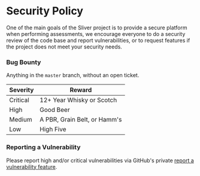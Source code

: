 # Security Policy

One of the main goals of the Sliver project is to provide a secure platform when performing assessments, we encourage everyone to do a security review of the code base and report vulnerabilities, or to request features if the project does not meet your security needs.

### Bug Bounty

Anything in the `master` branch, without an open ticket.

| Severity | Reward |
|---|---|
| Critical | 12+ Year Whisky or Scotch |
| High | Good Beer |
| Medium | A PBR, Grain Belt, or Hamm's |
| Low | High Five |

### Reporting a Vulnerability

Please report high and/or critical vulnerabilities via GitHub's private [report a vulnerability feature](https/github.com/BishopFox/sliver/security/advisories).
